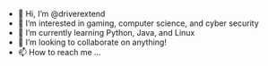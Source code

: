 - 👋 Hi, I’m @driverextend
- 👀 I’m interested in gaming, computer science, and cyber security
- 🌱 I’m currently learning Python, Java, and Linux
- 💞️ I’m looking to collaborate on anything!
- 📫 How to reach me ...

<!---
driverextend/driverextend is a ✨ special ✨ repository because its `README.md` (this file) appears on your GitHub profile.
You can click the Preview link to take a look at your changes.
--->

